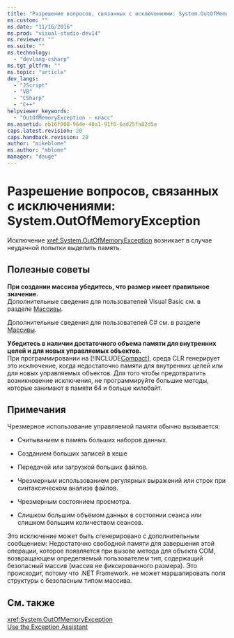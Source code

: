 ```yaml
---
title: "Разрешение вопросов, связанных с исключениями: System.OutOfMemoryException | Microsoft Docs"
ms.custom: ""
ms.date: "11/16/2016"
ms.prod: "visual-studio-dev14"
ms.reviewer: ""
ms.suite: ""
ms.technology: 
  - "devlang-csharp"
ms.tgt_pltfrm: ""
ms.topic: "article"
dev_langs: 
  - "JScript"
  - "VB"
  - "CSharp"
  - "C++"
helpviewer_keywords: 
  - "OutOfMemoryException - класс"
ms.assetid: eb16f008-964e-40a1-91f6-6ad25fa82d5a
caps.latest.revision: 20
caps.handback.revision: 20
author: "mikeblome"
ms.author: "mblome"
manager: "douge"
---
```

# Разрешение вопросов, связанных с исключениями: System.OutOfMemoryException
Исключение <xref:System.OutOfMemoryException> возникает в случае неудачной попытки выделить память.  
  
## Полезные советы  
 **При создании массива убедитесь, что размер имеет правильное значение.**  
 Дополнительные сведения для пользователей Visual Basic см. в разделе [Массивы](../Topic/Arrays%20in%20Visual%20Basic.md).  
  
 Дополнительные сведения для пользователей C\# см. в разделе [Массивы](../Topic/Arrays%20\(C%23%20Programming%20Guide\).md).  
  
 **Убедитесь в наличии достаточного объема памяти для внутренних целей и для новых управляемых объектов.**  
 При программировании на [!INCLUDE[Compact](../misc/includes/compact_md.md)], среда CLR генерирует это исключение, когда недостаточно памяти для внутренних целей или для новых управляемых объектов. Для того чтобы предотвратить возникновение исключения, не программируйте большие методы, которые занимают в памяти 64 и больше килобайт.  
  
## Примечания  
 Чрезмерное использование управляемой памяти обычно вызывается:  
  
-   Считыванием в память больших наборов данных.  
  
-   Созданием больших записей в кеше  
  
-   Передачей или загрузкой больших файлов.  
  
-   Чрезмерным использованием регулярных выражений или строк при синтаксическом анализе файлов.  
  
-   Чрезмерным состоянием просмотра.  
  
-   Слишком большим объёмом данных в состоянии сеанса или слишком большим количеством сеансов.  
  
 Это исключение может быть сгенерировано с дополнительным сообщением: Недостаточно свободной памяти для завершения этой операции, которое появляется при вызове метода для объекта COM, возвращающем определяемый пользователем тип, содержащий безопасный массив \(массив не фиксированного размера\). Это происходит, потому что .NET Framework. не может маршалировать поля структуры с безопасным типом массива.  
  
## См. также  
 <xref:System.OutOfMemoryException>   
 [Use the Exception Assistant](../Topic/How%20to:%20Use%20the%20Exception%20Assistant.md)